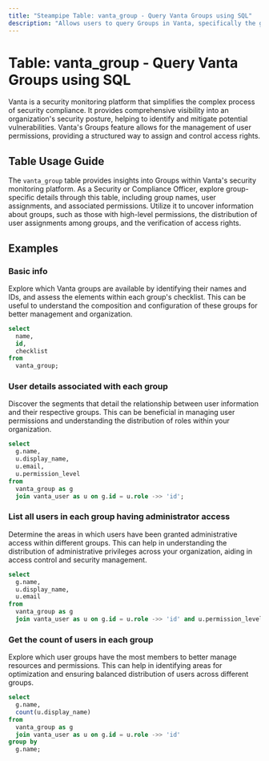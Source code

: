 ```yaml
---
title: "Steampipe Table: vanta_group - Query Vanta Groups using SQL"
description: "Allows users to query Groups in Vanta, specifically the group details and associated users, providing insights into group management and user assignments."
---
```


# Table: vanta_group - Query Vanta Groups using SQL

Vanta is a security monitoring platform that simplifies the complex process of security compliance. It provides comprehensive visibility into an organization's security posture, helping to identify and mitigate potential vulnerabilities. Vanta's Groups feature allows for the management of user permissions, providing a structured way to assign and control access rights.

## Table Usage Guide

The `vanta_group` table provides insights into Groups within Vanta's security monitoring platform. As a Security or Compliance Officer, explore group-specific details through this table, including group names, user assignments, and associated permissions. Utilize it to uncover information about groups, such as those with high-level permissions, the distribution of user assignments among groups, and the verification of access rights.

## Examples

### Basic info
Explore which Vanta groups are available by identifying their names and IDs, and assess the elements within each group's checklist. This can be useful to understand the composition and configuration of these groups for better management and organization.

```sql
select
  name,
  id,
  checklist
from
  vanta_group;
```

### User details associated with each group
Discover the segments that detail the relationship between user information and their respective groups. This can be beneficial in managing user permissions and understanding the distribution of roles within your organization.

```sql
select
  g.name,
  u.display_name,
  u.email,
  u.permission_level
from
  vanta_group as g
  join vanta_user as u on g.id = u.role ->> 'id';
```

### List all users in each group having administrator access
Determine the areas in which users have been granted administrative access within different groups. This can help in understanding the distribution of administrative privileges across your organization, aiding in access control and security management.

```sql
select
  g.name,
  u.display_name,
  u.email
from
  vanta_group as g
  join vanta_user as u on g.id = u.role ->> 'id' and u.permission_level = 'Admin';
```

### Get the count of users in each group
Explore which user groups have the most members to better manage resources and permissions. This can help in identifying areas for optimization and ensuring balanced distribution of users across different groups.

```sql
select
  g.name,
  count(u.display_name)
from
  vanta_group as g
  join vanta_user as u on g.id = u.role ->> 'id'
group by
  g.name;
```